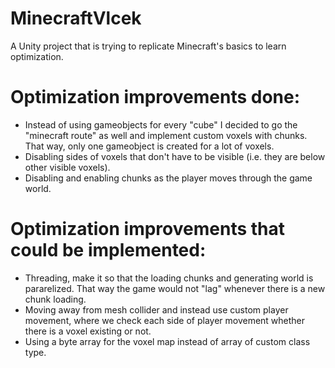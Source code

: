 # MinecraftVlcek

A Unity project that is trying to replicate Minecraft's basics to learn optimization.

# Optimization improvements done:
- Instead of using gameobjects for every "cube" I decided to go the "minecraft route" as well and implement custom voxels with chunks.
That way, only one gameobject is created for a lot of voxels. 
- Disabling sides of voxels that don't have to be visible (i.e. they are below other visible voxels).
- Disabling and enabling chunks as the player moves through the game world.

# Optimization improvements that could be implemented:
- Threading, make it so that the loading chunks and generating world is pararelized. That way the game would not "lag" whenever there is a new chunk loading.
- Moving away from mesh collider and instead use custom player movement, where we check each side of player movement whether there is a voxel existing or not.
- Using a byte array for the voxel map instead of array of custom class type.
